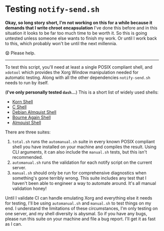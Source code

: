 # Testing `notify-send.sh`

**Okay, so long story short, I'm not working on this for a while because it
demands that I write chroot encapsulation** I've done this before and
in this situation it looks to be far too much time to be worth it. So this
is going untested unless someone else wants to finish my work. Or until
I work back to this, which probably won't be until the next millennia.

&#x1F627; Please help.

---

To test this script, you'll need at least a single POSIX compliant shell,
and `xdotool` which provides the Xorg Window manipulation needed for
automatic testing. Along with all the other dependencies `notify-send.sh`
needs to run by itself.

(**I've only personally tested `dash`...**)
This is a short list of widely used shells:
 * [Korn Shell][ksh]
 * [C Shell][csh]
 * [Debian Almquist Shell][dash]
 * [Bourne Again Shell][bash]
 * [Almquist Shell][ash]


There are three suites:
 1. `total.sh` runs the `automanual.sh` suite in every
    known POSIX compliant shell you have installed on your machine and
    compiles the result. Using CLI arguments, it can also include the
    `manual.sh` tests, but this isn't recommended.
 2. `automanual.sh` runs the validation for each notify script on the current server.
 3. `manual.sh` should only be run for comprehensive diagnostics when
    something's gone terribly wrong. This suite includes any test that
    I haven't been able to engineer a way to automate around. It's all
    manual validation honey!


Until I validate CI can handle emulating Xorg and everything else it needs
for testing, I'll be using `automanual.sh` and `manual.sh` to test things on my end.
I understand the limitations of these circumstances, I'm only testing on one server,
and my shell diversity is abysmal. So if you have any bugs, please run
this suite on your machine and file a bug report. I'll get it as fast as I can.


[bash]: https://placeholder.com
[ksh]: https://placeholder.com
[csh]: https://placeholder.com
[dash]: https://placeholder.com
[ash]: https://placeholder.com

